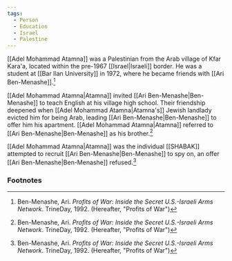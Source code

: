 ```yaml
---
tags:
  - Person
  - Education
  - Israel
  - Palestine
---
```

[[Adel Mohammad Atamna]] was a Palestinian from the Arab village of Kfar Kara'a, located within the pre-1967 [[Israel|Israeli]] border. He was a student at [[Bar Ilan University]] in 1972, where he became friends with [[Ari Ben-Menashe]].[^1]

[[Adel Mohammad Atamna|Atamna]] invited [[Ari Ben-Menashe|Ben-Menashe]] to teach English at his village high school. Their friendship deepened when [[Adel Mohammad Atamna|Atamna's]] Jewish landlady evicted him for being Arab, leading [[Ari Ben-Menashe|Ben-Menashe]] to offer him his apartment. [[Adel Mohammad Atamna|Atamna]] referred to [[Ari Ben-Menashe|Ben-Menashe]] as his brother.[^1]

[[Adel Mohammad Atamna|Atamna]] was the individual [[SHABAK]] attempted to recruit [[Ari Ben-Menashe|Ben-Menashe]] to spy on, an offer [[Ari Ben-Menashe|Ben-Menashe]] refused.[^1]

### Footnotes
[^1]: Ben-Menashe, Ari. *Profits of War: Inside the Secret U.S.-Israeli Arms Network*. TrineDay, 1992. (Hereafter, "Profits of War")
